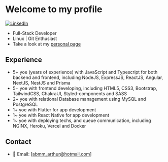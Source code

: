 # Welcome to my profile

[![LinkedIn](https://img.shields.io/badge/LinkedIn-0077B5?style=for-the-badge&logo=linkedin&logoColor=white)](https://www.linkedin.com/in/balbboa)
- Full-Stack Developer
- Linux | Git Enthusiast
- Take a look at my [personal page](https://balbboa.vercel.app)

## Experience

- 5+ yoe (years of experience) with JavaScript and Typescript for both backend and frontend, including NodeJS, ExpressJS, ReactJS, Angular, NextJS, NestJS and Prisma
- 5+ yoe with frontend developing, including HTML5, CSS3, Bootstrap, TailwindCSS, ChakraUI, Styled-components and SASS
- 2+ yoe with relational Database management using MySQL and PostgreSQL
- 1+ yoe with Flutter for app development 
- 1~ yoe with React Native for app development 
- 1~ yoe with deploying techs, and queue communication, including NGINX, Heroku, Vercel and Docker

## Contact

- :email: Email: [abmm_arthur@hotmail.com]



